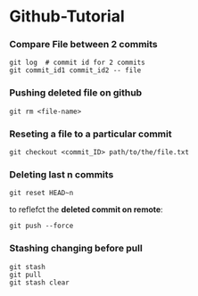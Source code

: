 # Github-Tutorial

### Compare File between 2 commits 
```
git log  # commit id for 2 commits 
git commit_id1 commit_id2 -- file
```

### Pushing deleted file on github
```
git rm <file-name>
```
### Reseting a file to a particular commit 
```
git checkout <commit_ID> path/to/the/file.txt
```

### Deleting last n commits 
```
git reset HEAD~n
```
to reflefct the **deleted commit on remote**: 
```
git push --force
```

### Stashing changing before pull
```
git stash
git pull 
git stash clear 
```


